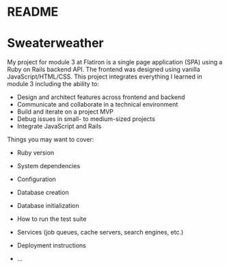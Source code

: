 # README

# Sweaterweather
My project for module 3 at Flatiron is a single page application (SPA) using a Ruby on Rails backend API. The frontend was designed using vanilla JavaScript/HTML/CSS.
This project integrates everything I learned in module 3 including the ability to: 

 * Design and architect features across frontend and backend
 * Communicate and collaborate in a technical environment
 * Build and iterate on a project MVP
 * Debug issues in small- to medium-sized projects
 * Integrate JavaScript and Rails



Things you may want to cover:

* Ruby version

* System dependencies

* Configuration

* Database creation

* Database initialization

* How to run the test suite

* Services (job queues, cache servers, search engines, etc.)

* Deployment instructions

* ...
